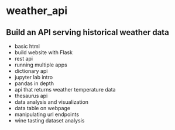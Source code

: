 ﻿# weather_api
## Build an API serving historical weather data
  - basic html
  - build website with Flask
  - rest api
  - running multiple apps
  - dictionary api
  - jupyter lab intro
  - pandas in depth
  - api that returns weather temperature data
  - thesaurus api
  - data analysis and visualization
  - data table on webpage
  - manipulating url endpoints
  - wine tasting dataset analysis

